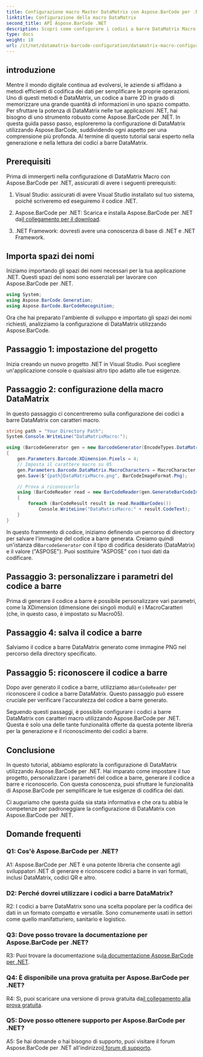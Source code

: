 ```yaml
---
title: Configurazione macro Master DataMatrix con Aspose.BarCode per .NET
linktitle: Configurazione della macro DataMatrix
second_title: API Aspose.BarCode .NET
description: Scopri come configurare i codici a barre DataMatrix Macro con Aspose.BarCode per .NET. Genera, personalizza e riconosci i codici a barre DataMatrix nelle tue applicazioni .NET.
type: docs
weight: 18
url: /it/net/datamatrix-barcode-configuration/datamatrix-macro-configuration/
---
```

## introduzione

Mentre il mondo digitale continua ad evolversi, le aziende si affidano a metodi efficienti di codifica dei dati per semplificare le proprie operazioni. Uno di questi metodi è DataMatrix, un codice a barre 2D in grado di memorizzare una grande quantità di informazioni in uno spazio compatto. Per sfruttare la potenza di DataMatrix nelle tue applicazioni .NET, hai bisogno di uno strumento robusto come Aspose.BarCode per .NET. In questa guida passo passo, esploreremo la configurazione di DataMatrix utilizzando Aspose.BarCode, suddividendo ogni aspetto per una comprensione più profonda. Al termine di questo tutorial sarai esperto nella generazione e nella lettura dei codici a barre DataMatrix.

## Prerequisiti

Prima di immergerti nella configurazione di DataMatrix Macro con Aspose.BarCode per .NET, assicurati di avere i seguenti prerequisiti:

1. Visual Studio: assicurati di avere Visual Studio installato sul tuo sistema, poiché scriveremo ed eseguiremo il codice .NET.

2.  Aspose.BarCode per .NET: Scarica e installa Aspose.BarCode per .NET da[il collegamento per il download](https://releases.aspose.com/barcode/net/).

3. .NET Framework: dovresti avere una conoscenza di base di .NET e .NET Framework.

## Importa spazi dei nomi

Iniziamo importando gli spazi dei nomi necessari per la tua applicazione .NET. Questi spazi dei nomi sono essenziali per lavorare con Aspose.BarCode per .NET.

```csharp
using System;
using Aspose.BarCode.Generation;
using Aspose.BarCode.BarCodeRecognition;
```

Ora che hai preparato l'ambiente di sviluppo e importato gli spazi dei nomi richiesti, analizziamo la configurazione di DataMatrix utilizzando Aspose.BarCode.

## Passaggio 1: impostazione del progetto

Inizia creando un nuovo progetto .NET in Visual Studio. Puoi scegliere un'applicazione console o qualsiasi altro tipo adatto alle tue esigenze.

## Passaggio 2: configurazione della macro DataMatrix

In questo passaggio ci concentreremo sulla configurazione dei codici a barre DataMatrix con caratteri macro.

```csharp
string path = "Your Directory Path";
System.Console.WriteLine("DataMatrixMacro:");

using (BarcodeGenerator gen = new BarcodeGenerator(EncodeTypes.DataMatrix, "ASPOSE"))
{
    gen.Parameters.Barcode.XDimension.Pixels = 4;
    // Imposta il carattere macro su 05
    gen.Parameters.Barcode.DataMatrix.MacroCharacters = MacroCharacter.Macro05;
    gen.Save($"{path}DataMatrixMacro.png", BarCodeImageFormat.Png);

    // Prova a riconoscerlo
    using (BarCodeReader read = new BarCodeReader(gen.GenerateBarCodeImage(), DecodeType.DataMatrix))
    {
        foreach (BarCodeResult result in read.ReadBarCodes())
            Console.WriteLine("DataMatrixMacro:" + result.CodeText);
    }
}
```

 In questo frammento di codice, iniziamo definendo un percorso di directory per salvare l'immagine del codice a barre generata. Creiamo quindi un'istanza di`BarcodeGenerator` con il tipo di codifica desiderato (DataMatrix) e il valore ("ASPOSE"). Puoi sostituire "ASPOSE" con i tuoi dati da codificare.

## Passaggio 3: personalizzare i parametri del codice a barre

Prima di generare il codice a barre è possibile personalizzare vari parametri, come la XDimension (dimensione dei singoli moduli) e i MacroCaratteri (che, in questo caso, è impostato su Macro05).

## Passaggio 4: salva il codice a barre

Salviamo il codice a barre DataMatrix generato come immagine PNG nel percorso della directory specificato.

## Passaggio 5: riconoscere il codice a barre

 Dopo aver generato il codice a barre, utilizziamo a`BarCodeReader` per riconoscere il codice a barre DataMatrix. Questo passaggio può essere cruciale per verificare l'accuratezza del codice a barre generato.

Seguendo questi passaggi, è possibile configurare i codici a barre DataMatrix con caratteri macro utilizzando Aspose.BarCode per .NET. Questa è solo una delle tante funzionalità offerte da questa potente libreria per la generazione e il riconoscimento dei codici a barre.

## Conclusione

In questo tutorial, abbiamo esplorato la configurazione di DataMatrix utilizzando Aspose.BarCode per .NET. Hai imparato come impostare il tuo progetto, personalizzare i parametri del codice a barre, generare il codice a barre e riconoscerlo. Con questa conoscenza, puoi sfruttare le funzionalità di Aspose.BarCode per semplificare le tue esigenze di codifica dei dati.

Ci auguriamo che questa guida sia stata informativa e che ora tu abbia le competenze per padroneggiare la configurazione di DataMatrix con Aspose.BarCode per .NET.

## Domande frequenti

### Q1: Cos'è Aspose.BarCode per .NET?

A1: Aspose.BarCode per .NET è una potente libreria che consente agli sviluppatori .NET di generare e riconoscere codici a barre in vari formati, inclusi DataMatrix, codici QR e altro.

### D2: Perché dovrei utilizzare i codici a barre DataMatrix?

R2: I codici a barre DataMatrix sono una scelta popolare per la codifica dei dati in un formato compatto e versatile. Sono comunemente usati in settori come quello manifatturiero, sanitario e logistico.

### Q3: Dove posso trovare la documentazione per Aspose.BarCode per .NET?

 R3: Puoi trovare la documentazione su[la documentazione Aspose.BarCode per .NET](https://reference.aspose.com/barcode/net/).

### Q4: È disponibile una prova gratuita per Aspose.BarCode per .NET?

 R4: Sì, puoi scaricare una versione di prova gratuita da[il collegamento alla prova gratuita](https://releases.aspose.com/).

### Q5: Dove posso ottenere supporto per Aspose.BarCode per .NET?

 A5: Se hai domande o hai bisogno di supporto, puoi visitare il forum Aspose.BarCode per .NET all'indirizzo[il forum di supporto](https://forum.aspose.com/c/barcode/13).